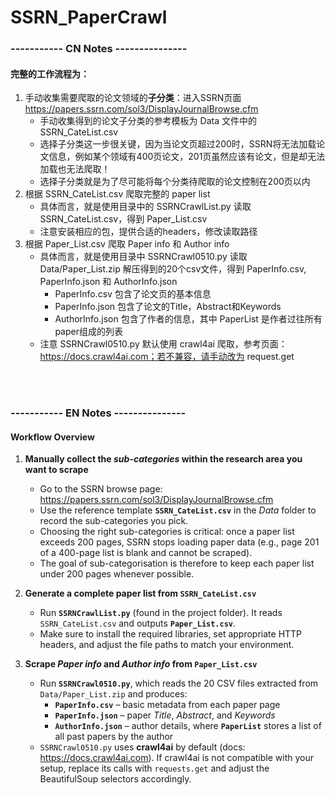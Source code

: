 # SSRN_PaperCrawl

### ----------- CN Notes ---------------
#### 完整的工作流程为：
1. 手动收集需要爬取的论文领域的**子分类**：进入SSRN页面 https://papers.ssrn.com/sol3/DisplayJournalBrowse.cfm <br>
   - 手动收集得到的论文子分类的参考模板为 Data 文件中的 SSRN_CateList.csv <br>
   - 选择子分类这一步很关键，因为当论文页超过200时，SSRN将无法加载论文信息，例如某个领域有400页论文，201页虽然应该有论文，但是却无法加载也无法爬取！<br>
   - 选择子分类就是为了尽可能将每个分类待爬取的论文控制在200页以内 <br>
2. 根据 SSRN_CateList.csv 爬取完整的 paper list <br>
   - 具体而言，就是使用目录中的 SSRNCrawlList.py 读取 SSRN_CateList.csv，得到 Paper_List.csv <br>
   - 注意安装相应的包，提供合适的headers，修改读取路径 <br>
3. 根据 Paper_List.csv 爬取 Paper info 和 Author info <br>
   - 具体而言，就是使用目录中 SSRNCrawl0510.py 读取 Data/Paper_List.zip 解压得到的20个csv文件，得到 PaperInfo.csv, PaperInfo.json 和 AuthorInfo.json <br>
      - PaperInfo.csv 包含了论文页的基本信息 <br>
      - PaperInfo.json 包含了论文的Title，Abstract和Keywords <br>
      - AuthorInfo.json 包含了作者的信息，其中 PaperList 是作者过往所有paper组成的列表 <br>
   - 注意 SSRNCrawl0510.py 默认使用 crawl4ai 爬取，参考页面：https://docs.crawl4ai.com；若不兼容，请手动改为 request.get <br>

<br>
<br>

### ----------- EN Notes ---------------
#### Workflow Overview
1. **Manually collect the *sub-categories* within the research area you want to scrape**  
   - Go to the SSRN browse page: <https://papers.ssrn.com/sol3/DisplayJournalBrowse.cfm>  
   - Use the reference template **`SSRN_CateList.csv`** in the *Data* folder to record the sub-categories you pick.  
   - Choosing the right sub-categories is critical: once a paper list exceeds 200 pages, SSRN stops loading paper data (e.g., page 201 of a 400-page list is blank and cannot be scraped).  
   - The goal of sub-categorisation is therefore to keep each paper list under 200 pages whenever possible.

2. **Generate a complete paper list from `SSRN_CateList.csv`**  
   - Run **`SSRNCrawlList.py`** (found in the project folder). It reads `SSRN_CateList.csv` and outputs **`Paper_List.csv`**.  
   - Make sure to install the required libraries, set appropriate HTTP headers, and adjust the file paths to match your environment.

3. **Scrape *Paper info* and *Author info* from `Paper_List.csv`**  
   - Run **`SSRNCrawl0510.py`**, which reads the 20 CSV files extracted from `Data/Paper_List.zip` and produces:  
     - **`PaperInfo.csv`** – basic metadata from each paper page  
     - **`PaperInfo.json`** – paper *Title*, *Abstract*, and *Keywords*  
     - **`AuthorInfo.json`** – author details, where **`PaperList`** stores a list of all past papers by the author  
   - `SSRNCrawl0510.py` uses **crawl4ai** by default (docs: <https://docs.crawl4ai.com>). If crawl4ai is not compatible with your setup, replace its calls with `requests.get` and adjust the BeautifulSoup selectors accordingly.
